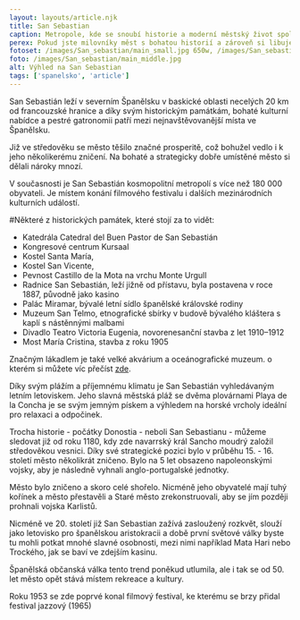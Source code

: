```yaml
---
layout: layouts/article.njk
title: San Sebastian
caption: Metropole, kde se snoubí historie a moderní městský život spolu s přírodou a oceánem.
perex: Pokud jste milovníky měst s bohatou historií a zároveň si libujete v dobrém jídle, je San Sebastián pro Vás naprosto ideální destinací. Nabízí bohatou nabídku kulturního vyžití (za nás musíme vypíchnout místní mořské akvárium), množství obchůdků a restaurací, ale také krásné výhledy a několik pláží ve svém okolí. 
fotoset: /images/San_sebastian/main_small.jpg 650w, /images/San_sebastian/main_middle.jpg 950w, /images/San_sebastian/main_big.jpg 1250w, /images/San_sebastian/main_large.jpg 2000w, /images/San_sebastian/main_superlarge.jpg 2500w
foto: /images/San_sebastian/main_middle.jpg
alt: Výhled na San Sebastian
tags: ['spanelsko', 'article']
---
```


San Sebastián leží v severním Španělsku v baskické oblasti necelých 20 km od francouzské hranice a díky svým historickým památkám, bohaté kulturní nabídce a pestré gatronomii patří mezi nejnavštěvovanější místa ve Španělsku. 

Již ve středověku se město těšilo značné prosperitě, což bohužel vedlo i k jeho několikerému zničení. Na bohaté a strategicky dobře umístěné město si dělali nároky mnozí.

V současnosti je San Sebastián kosmopolitní metropolí s více než 180 000 obyvateli. Je místem konání filmového festivalu i dalších mezinárodních kulturních událostí.

#Některé z historických památek, které stojí za to vidět: 

- Katedrála Catedral del Buen Pastor de San Sebastián 
- Kongresové centrum Kursaal
- Kostel Santa María, 
- Kostel San Vicente, 
- Pevnost Castillo de la Mota na vrchu Monte Urgull
- Radnice San Sebastián, leží jižně od přístavu, byla postavena v roce 1887, původně jako kasino
- Palác Miramar, bývalé letní sídlo španělské královské rodiny
- Muzeum San Telmo, etnografické sbírky v budově bývalého kláštera s kaplí s nástěnnými malbami
- Divadlo Teatro Victoria Eugenia, novorenesanční stavba z let 1910–1912
- Most María Cristina, stavba z roku 1905

Značným lákadlem je také velké akvárium a oceánografické muzeum. o kterém si můžete víc přečíst <a href="/spanelsko/san-sebastian-akvarium">zde</a>.

Díky svým plážím a příjemnému klimatu je San Sebastián vyhledávaným letním letoviskem. Jeho slavná městská pláž se dvěma plovárnami Playa de la Concha je se svým jemným pískem a výhledem na horské vrcholy ideální pro relaxaci a odpočinek. 

Trocha historie - počátky Donostia - neboli San Sebastianu - můžeme sledovat již od roku 1180, kdy zde navarrský král Sancho moudrý založil středověkou vesnici. Díky své strategické pozici bylo v průběhu 15. - 16. století město několikrát zničeno. Bylo na 5 let obsazeno napoleonskými vojsky, aby je následně vyhnali anglo-portugalské jednotky.

Město bylo zničeno a skoro celé shořelo. Nicméně jeho obyvatelé mají tuhý kořínek a město přestavěli a Staré město zrekonstruovali, aby se jím později prohnali vojska Karlistů.

Nicméně ve 20. století již San Sebastian zažívá zasloužený rozkvět, slouží jako letovisko pro španělskou aristokracii a době první světové války byste tu mohli potkat mnohé slavné osobnosti, mezi nimi například Mata Hari nebo Trockého, jak se baví ve zdejším kasinu.

Španělská občanská válka tento trend poněkud utlumila, ale i tak se od 50. let město opět stává místem rekreace a kultury. 


Roku 1953 se zde poprvé konal filmový festival, ke kterému se brzy přidal festival jazzový (1965)
